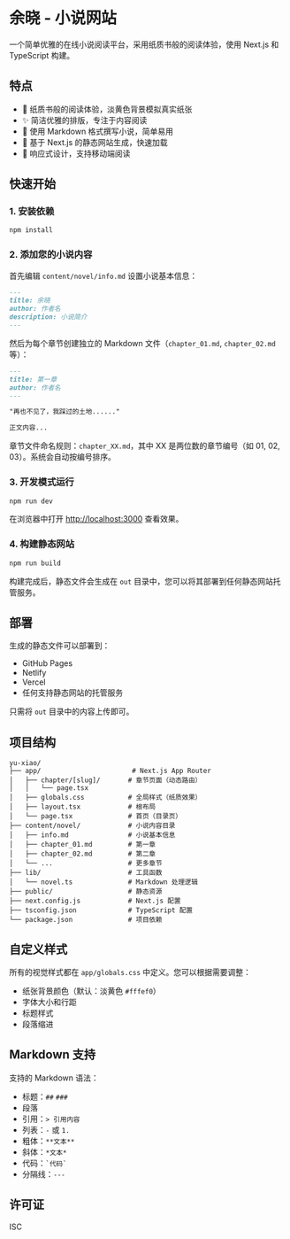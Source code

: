 # 余晓 - 小说网站

一个简单优雅的在线小说阅读平台，采用纸质书般的阅读体验，使用 Next.js 和 TypeScript 构建。

## 特点

- 📖 纸质书般的阅读体验，淡黄色背景模拟真实纸张
- ✨ 简洁优雅的排版，专注于内容阅读
- 📝 使用 Markdown 格式撰写小说，简单易用
- 🚀 基于 Next.js 的静态网站生成，快速加载
- 📱 响应式设计，支持移动端阅读

## 快速开始

### 1. 安装依赖

```bash
npm install
```

### 2. 添加您的小说内容

首先编辑 `content/novel/info.md` 设置小说基本信息：

```markdown
---
title: 余晓
author: 作者名
description: 小说简介
---
```

然后为每个章节创建独立的 Markdown 文件（`chapter_01.md`, `chapter_02.md` 等）：

```markdown
---
title: 第一章
author: 作者名
---

"再也不见了，我踩过的土地......"

正文内容...
```

章节文件命名规则：`chapter_XX.md`，其中 XX 是两位数的章节编号（如 01, 02, 03）。系统会自动按编号排序。

### 3. 开发模式运行

```bash
npm run dev
```

在浏览器中打开 [http://localhost:3000](http://localhost:3000) 查看效果。

### 4. 构建静态网站

```bash
npm run build
```

构建完成后，静态文件会生成在 `out` 目录中，您可以将其部署到任何静态网站托管服务。

## 部署

生成的静态文件可以部署到：

- GitHub Pages
- Netlify
- Vercel
- 任何支持静态网站的托管服务

只需将 `out` 目录中的内容上传即可。

## 项目结构

```
yu-xiao/
├── app/                       # Next.js App Router
│   ├── chapter/[slug]/       # 章节页面（动态路由）
│   │   └── page.tsx
│   ├── globals.css           # 全局样式（纸质效果）
│   ├── layout.tsx            # 根布局
│   └── page.tsx              # 首页（目录页）
├── content/novel/            # 小说内容目录
│   ├── info.md               # 小说基本信息
│   ├── chapter_01.md         # 第一章
│   ├── chapter_02.md         # 第二章
│   └── ...                   # 更多章节
├── lib/                      # 工具函数
│   └── novel.ts              # Markdown 处理逻辑
├── public/                   # 静态资源
├── next.config.js            # Next.js 配置
├── tsconfig.json             # TypeScript 配置
└── package.json              # 项目依赖
```

## 自定义样式

所有的视觉样式都在 `app/globals.css` 中定义。您可以根据需要调整：

- 纸张背景颜色（默认：淡黄色 `#fffef0`）
- 字体大小和行距
- 标题样式
- 段落缩进

## Markdown 支持

支持的 Markdown 语法：

- 标题：`##` `###`
- 段落
- 引用：`> 引用内容`
- 列表：`-` 或 `1.`
- 粗体：`**文本**`
- 斜体：`*文本*`
- 代码：`` `代码` ``
- 分隔线：`---`

## 许可证

ISC
